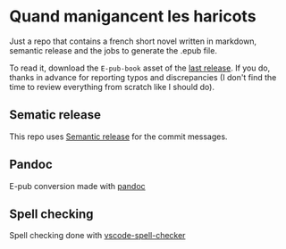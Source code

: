 # Quand manigancent les haricots

Just a repo that contains a french short novel written in markdown, semantic release and the jobs to generate the .epub file.

To read it, download the `E-pub-book` asset of the [last release](https://github.com/garlicness/quand-manigancent-les-haricots/releases/latest). If you do, thanks in advance for reporting typos and discrepancies (I don't find the time to review everything from scratch like I should do).

## Sematic release

This repo uses [Semantic release](https://github.com/semantic-release/semantic-release) for the commit messages.

## Pandoc

E-pub conversion made with [pandoc](https://pandoc.org/)

## Spell checking

Spell checking done with [vscode-spell-checker](https://github.com/streetsidesoftware/vscode-spell-checker)
